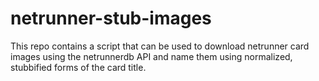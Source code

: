 # netrunner-stub-images

This repo contains a script that can be used to download netrunner card images
using the netrunnerdb API and name them using normalized, stubbified forms of
the card title.
